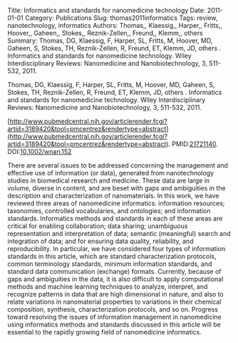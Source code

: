 Title: Informatics and standards for nanomedicine technology
Date: 2011-01-01
Category: Publications
Slug: thomas2011informatics
Tags: review, nanotechnology, informatics
Authors: Thomas,, Klaessig,, Harper,, Fritts,, Hoover,, Gaheen,, Stokes,, Reznik-Zellen,, Freund,, Klemm,, others
Summary: Thomas, DG, Klaessig, F, Harper, SL, Fritts, M, Hoover, MD, Gaheen, S, Stokes, TH, Reznik-Zellen, R, Freund, ET, Klemm, JD, others . Informatics and standards for nanomedicine technology. Wiley Interdisciplinary Reviews: Nanomedicine and Nanobiotechnology, 3, 511-532, 2011. 

Thomas, DG, Klaessig, F, Harper, SL, Fritts, M, Hoover, MD, Gaheen, S, Stokes, TH, Reznik-Zellen, R, Freund, ET, Klemm, JD, others . Informatics and standards for nanomedicine technology. Wiley Interdisciplinary Reviews: Nanomedicine and Nanobiotechnology, 3, 511-532, 2011. 

[http://www.pubmedcentral.nih.gov/articlerender.fcgi?artid=3189420&tool=pmcentrez&rendertype=abstract](http://www.pubmedcentral.nih.gov/articlerender.fcgi?artid=3189420&tool=pmcentrez&rendertype=abstract). PMID:[21721140](http://www.ncbi.nlm.nih.gov/pubmed/21721140). DOI:[10.1002/wnan.152](http://dx.doi.org/10.1002/wnan.152)

There are several issues to be addressed concerning the management and effective use of information (or data), generated from nanotechnology studies in biomedical research and medicine. These data are large in volume, diverse in content, and are beset with gaps and ambiguities in the description and characterization of nanomaterials. In this work, we have reviewed three areas of nanomedicine informatics: information resources; taxonomies, controlled vocabularies, and ontologies; and information standards. Informatics methods and standards in each of these areas are critical for enabling collaboration; data sharing; unambiguous representation and interpretation of data; semantic (meaningful) search and integration of data; and for ensuring data quality, reliability, and reproducibility. In particular, we have considered four types of information standards in this article, which are standard characterization protocols, common terminology standards, minimum information standards, and standard data communication (exchange) formats. Currently, because of gaps and ambiguities in the data, it is also difficult to apply computational methods and machine learning techniques to analyze, interpret, and recognize patterns in data that are high dimensional in nature, and also to relate variations in nanomaterial properties to variations in their chemical composition, synthesis, characterization protocols, and so on. Progress toward resolving the issues of information management in nanomedicine using informatics methods and standards discussed in this article will be essential to the rapidly growing field of nanomedicine informatics.

